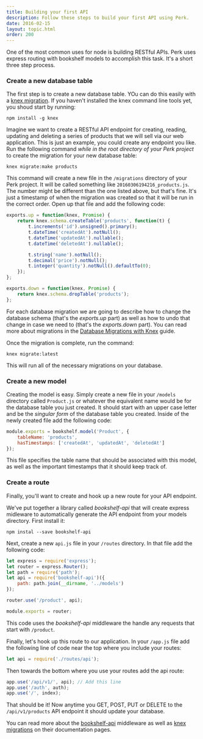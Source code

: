 ```yaml
---
title: Building your first API
description: Follow these steps to build your first API using Perk.
date: 2016-02-15
layout: topic.html
order: 200
---
```


One of the most common uses for node is building RESTful APIs. Perk uses express routing with bookshelf models to accomplish this task. It's a short three step process.

### Create a new database table

The first step is to create a new database table. YOu can do this easily with a [knex migration](http://knexjs.org/#Migrations). If you haven't installed the knex command line tools yet, you shoud start by running:

`npm install -g knex`

Imagine we want to create a RESTful API endpoint for creating, reading, updating and deleting a series of products that we will sell via our web application. This is just an example, you could create any endpoint you like. Run the following command *while in the root directory of your Perk project* to create the migration for your new database table:

`knex migrate:make products`

This command will create a new file in the `/migrations` directory of your Perk project. It will be called something like `20160306194216_products.js`. The number might be different than the one listed above, but that's fine. It's just a timestamp of when the migration was created so that it will be run in the correct order. Open up that file and add the following code:

```js
exports.up = function(knex, Promise) {
	return knex.schema.createTable('products', function(t) {
		t.increments('id').unsigned().primary();
		t.dateTime('createdAt').notNull();
		t.dateTime('updatedAt').nullable();
		t.dateTime('deletedAt').nullable();

		t.string('name').notNull();
		t.decimal('price').notNull();
		t.integer('quantity').notNull().defaultTo(0);
	});
};

exports.down = function(knex, Promise) {
	return knex.schema.dropTable('products');
};
```

For each database migration we are going to describe how to change the database schema (that's the *exports.up* part) as well as how to undo that change in case we need to (that's the *exports.down* part). You can read more about migrations in the [Database Migrations with Knex](/guides/database-migrations-knex.html) guide.

Once the migration is complete, run the command:

`knex migrate:latest`

This will run all of the necessary migrations on your database.

### Create a new model

Creating the model is easy. Simply create a new file in your `/models` directory called `Product.js` or whatever the equivalent name would be for the database table you just created. It should start with an upper case letter and be the *singular form* of the database table you created. Inside of the newly created file add the following code:

```js
module.exports = bookshelf.model('Product', {
	tableName: 'products',
	hasTimestamps: ['createdAt', 'updatedAt', 'deletedAt']
});
```

This file specifies the table name that should be associated with this model, as well as the important timestamps that it should keep track of.

### Create a route

Finally, you'll want to create and hook up a new route for your API endpoint.

We've put together a library called *bookshelf-api* that will create express midleware to automatically generate the API endpoint from your models directory. First install it:

`npm instal --save bookshelf-api`

Next, create a new `api.js` file in your `/routes` directory. In that file add the following code:

```js
let express = require('express');
let router = express.Router();
let path = require('path');
let api = require('bookshelf-api')({
	path: path.join(__dirname, '../models')
});

router.use('/product', api);

module.exports = router;
```

This code uses the *bookshelf-api* middleware the handle any requests that start with `/product`.

Finally, let's hook up this route to our application. In your `/app.js` file add the following line of code near the top where you include your routes:

```js
let api = require('./routes/api');
```

Then towards the bottom where you use your routes add the api route:

```js
app.use('/api/v1/', api); // Add this line
app.use('/auth', auth);
app.use('/', index);
```

That should be it! Now anytime you GET, POST, PUT or DELETE to the `/api/v1/products` API endpoint it should update your database.

You can read more about the [bookshelf-api](https://github.com/alarner/bookshelf-api) middleware as well as [knex migrations](http://knexjs.org/#Migrations) on their documentation pages.
